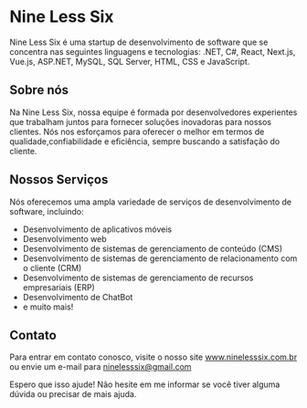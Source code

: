# Nine Less Six

Nine Less Six é uma startup de desenvolvimento de software que se concentra nas seguintes linguagens e tecnologias: .NET, C#, React, Next.js, Vue.js, ASP.NET, MySQL, SQL Server, HTML, CSS e JavaScript.

## Sobre nós

Na Nine Less Six, nossa equipe é formada por desenvolvedores experientes que trabalham juntos para fornecer soluções inovadoras para nossos clientes. Nós nos esforçamos para oferecer o melhor em termos de qualidade,confiabilidade e eficiência, sempre buscando a satisfação do cliente.

## Nossos Serviços
Nós oferecemos uma ampla variedade de serviços de desenvolvimento de software, incluindo:

* Desenvolvimento de aplicativos móveis
* Desenvolvimento web
* Desenvolvimento de sistemas de gerenciamento de conteúdo (CMS)
* Desenvolvimento de sistemas de gerenciamento de relacionamento com o cliente (CRM)
* Desenvolvimento de sistemas de gerenciamento de recursos empresariais (ERP)
* Desenvolvimento de ChatBot
* e muito mais!

## Contato

Para entrar em contato conosco, visite o nosso site www.ninelesssix.com.br ou envie um e-mail para ninelesssix@gmail.com

Espero que isso ajude! Não hesite em me informar se você tiver alguma dúvida ou precisar de mais ajuda.
